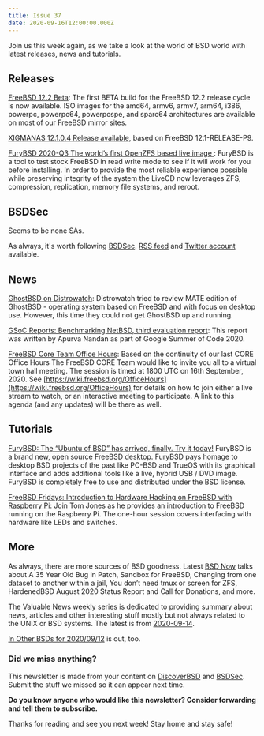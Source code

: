 ```yaml
---
title: Issue 37
date: 2020-09-16T12:00:00.000Z
---
```


Join us this week again, as we take a look at the world of BSD world with latest releases, news and tutorials.

<!-- more -->

## Releases

[FreeBSD 12.2 Beta](https://www.freebsd.org/news/newsflash.html#event20200912:01?utm_source=bsdweekly): The first BETA build for the FreeBSD 12.2 release cycle is now available. ISO images for the amd64, armv6, armv7, arm64, i386, powerpc, powerpc64, powerpcspe, and sparc64 architectures are available on most of our FreeBSD mirror sites.

[XIGMANAS 12.1.0.4 Release available](https://sourceforge.net/projects/xigmanas/files/XigmaNAS-12.1.0.4/12.1.0.4.7743/?utm_source=bsdweekly), based on FreeBSD 12.1-RELEASE-P9.


[FuryBSD 2020-Q3 The world’s first OpenZFS based live image ](https://www.furybsd.org/furybsd-2020-q3-the-worlds-first-openzfs-based-live-image/?utm_source=bsdweekly): FuryBSD is a tool to test stock FreeBSD in read write mode to see if it will work for you before installing. In order to provide the most reliable experience possible while preserving integrity of the system the LiveCD now leverages ZFS, compression, replication, memory file systems, and reroot.

## BSDSec

Seems to be none SAs.

As always, it's worth following [BSDSec](https://bsdsec.net). [RSS feed](https://bsdsec.net/articles.atom) and [Twitter account](https://twitter.com/bsdsec) available.

## News

[GhostBSD on Distrowatch](https://distrowatch.com/weekly.php?issue=20200914#ghostbsd&utm_source=bsdweekly): Distrowatch tried to review MATE edition of GhostBSD - operating system based on FreeBSD and with focus on desktop use. However, this time they could not get GhostBSD up and running.

[GSoC Reports: Benchmarking NetBSD, third evaluation report](https://blog.netbsd.org/tnf/entry/gsoc_reports_benchmarking_netbsd_third?utm_source=bsdweekly): This report was written by Apurva Nandan as part of Google Summer of Code 2020.

[FreeBSD Core Team Office Hours](https://bsdsec.net/articles/freebsd-announce-core-team-office-hours-69c404d9-08ed-4943-971b-f066397b9aa1?utm_source=bsdweekly): Based on the continuity of our last CORE Office Hours The FreeBSD CORE Team would like to invite you all to a virtual town hall meeting. The session is timed at 1800 UTC on 16th September, 2020. See [https://wiki.freebsd.org/OfficeHours](https://wiki.freebsd.org/OfficeHours) for details on how to join either a live stream to watch, or an interactive meeting to participate. A link to this agenda (and any updates) will be there as well.

## Tutorials

[FuryBSD: The “Ubuntu of BSD” has arrived, finally. Try it today!](https://medium.com/@probonopd/furybsd-the-ubuntu-of-bsd-has-arrived-finally-try-it-today-26c0db51acaa?utm_source=bsdweekly) FuryBSD is a brand new, open source FreeBSD desktop. FuryBSD pays homage to desktop BSD projects of the past like PC-BSD and TrueOS with its graphical interface and adds additional tools like a live, hybrid USB / DVD image. FuryBSD is completely free to use and distributed under the BSD license.

[FreeBSD Fridays: Introduction to Hardware Hacking on FreeBSD with Raspberry Pi](https://www.youtube.com/watch?v=OZKImUtlGl0&utm_source=bsdweekly): Join Tom Jones as he provides an introduction to FreeBSD running on the Raspberry Pi. The one-hour session covers interfacing with hardware like LEDs and switches.


## More

As always, there are more sources of BSD goodness. Latest [BSD Now](https://www.bsdnow.tv/367?utm_source=bsdweekly) talks about A 35 Year Old Bug in Patch, Sandbox for FreeBSD, Changing from one dataset to another within a jail, You don’t need tmux or screen for ZFS, HardenedBSD August 2020 Status Report and Call for Donations, and more.

The Valuable News weekly series is dedicated to providing summary about news, articles and other interesting stuff mostly but not always related to the UNIX or BSD systems. The latest is from [2020-09-14](https://vermaden.wordpress.com/2020/09/14/valuable-news-2020-09-14/?utm_source=bsdweekly).

[In Other BSDs for 2020/09/12](https://www.dragonflydigest.com/2020/09/12/24939.html?utm_source=bsdweekly) is out, too.

### Did we miss anything?

This newsletter is made from your content on [DiscoverBSD](https://discoverbsd.com) and [BSDSec](https://bsdsec.net). Submit the stuff we missed so it can appear next time.

**Do you know anyone who would like this newsletter? Consider forwarding and tell them to subscribe.**

Thanks for reading and see you next week! Stay home and stay safe!
